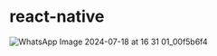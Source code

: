 # react-native
![WhatsApp Image 2024-07-18 at 16 31 01_00f5b6f4](https://github.com/user-attachments/assets/68160b36-1bab-4cea-80ec-de09c0557783)

